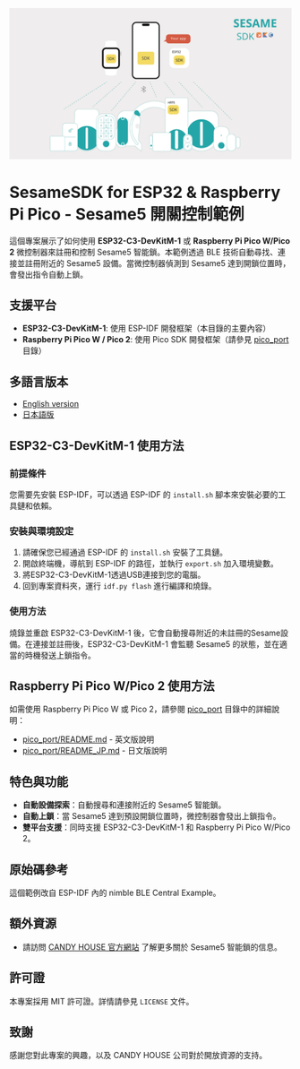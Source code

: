![SesameSDK](https://github.com/CANDY-HOUSE/.github/blob/main/profile/images/SesameSDK.png?raw=true)
# SesameSDK for ESP32 & Raspberry Pi Pico - Sesame5 開關控制範例

這個專案展示了如何使用 **ESP32-C3-DevKitM-1** 或 **Raspberry Pi Pico W/Pico 2** 微控制器來註冊和控制 Sesame5 智能鎖。本範例透過 BLE 技術自動尋找、連接並註冊附近的 Sesame5 設備。當微控制器偵測到 Sesame5 達到開鎖位置時，會發出指令自動上鎖。

## 支援平台
- **ESP32-C3-DevKitM-1**: 使用 ESP-IDF 開發框架（本目錄的主要內容）
- **Raspberry Pi Pico W / Pico 2**: 使用 Pico SDK 開發框架（請參見 [pico_port](./pico_port/) 目錄）

## 多語言版本
- [English version](README_EN.md)
- [日本語版](README_JP.md)

## ESP32-C3-DevKitM-1 使用方法

### 前提條件
您需要先安裝 ESP-IDF，可以透過 ESP-IDF 的 `install.sh` 腳本來安裝必要的工具鏈和依賴。

### 安裝與環境設定
1. 請確保您已經通過 ESP-IDF 的 `install.sh` 安裝了工具鏈。
2. 開啟終端機，導航到 ESP-IDF 的路徑，並執行 `export.sh` 加入環境變數。
3. 將ESP32-C3-DevKitM-1透過USB連接到您的電腦。
4. 回到專案資料夾，運行 `idf.py flash` 進行編譯和燒錄。

### 使用方法
燒錄並重啟 ESP32-C3-DevKitM-1 後，它會自動搜尋附近的未註冊的Sesame設備。在連接並註冊後，ESP32-C3-DevKitM-1 會監聽 Sesame5 的狀態，並在適當的時機發送上鎖指令。

## Raspberry Pi Pico W/Pico 2 使用方法

如需使用 Raspberry Pi Pico W 或 Pico 2，請參閱 [pico_port](./pico_port/) 目錄中的詳細說明：
- [pico_port/README.md](./pico_port/README.md) - 英文版說明
- [pico_port/README_JP.md](./pico_port/README_JP.md) - 日文版說明

## 特色與功能
- **自動設備探索**：自動搜尋和連接附近的 Sesame5 智能鎖。
- **自動上鎖**：當 Sesame5 達到預設開鎖位置時，微控制器會發出上鎖指令。
- **雙平台支援**：同時支援 ESP32-C3-DevKitM-1 和 Raspberry Pi Pico W/Pico 2。

## 原始碼參考
這個範例改自 ESP-IDF 內的 nimble BLE Central Example。

## 額外資源
- 請訪問 [CANDY HOUSE 官方網站](https://jp.candyhouse.co/) 了解更多關於 Sesame5 智能鎖的信息。

## 許可證
本專案採用 MIT 許可證。詳情請參見 `LICENSE` 文件。

## 致謝
感謝您對此專案的興趣，以及 CANDY HOUSE 公司對於開放資源的支持。
